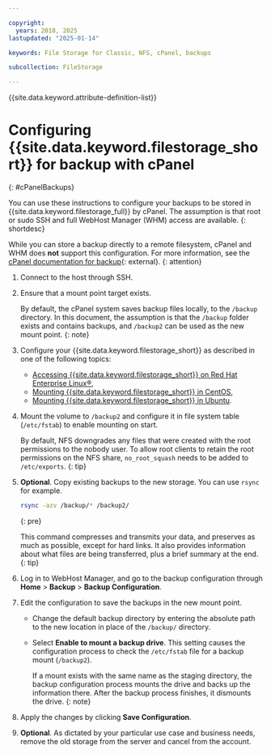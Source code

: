 ```yaml
---

copyright:
  years: 2018, 2025
lastupdated: "2025-01-14"

keywords: File Storage for Classic, NFS, cPanel, backups

subcollection: FileStorage

---
```

{{site.data.keyword.attribute-definition-list}}

# Configuring {{site.data.keyword.filestorage_short}} for backup with cPanel
{: #cPanelBackups}

You can use these instructions to configure your backups to be stored in {{site.data.keyword.filestorage_full}} by cPanel. The assumption is that root or sudo SSH and full WebHost Manager (WHM) access are available.
{: shortdesc}

While you can store a backup directly to a remote filesystem, cPanel and WHM does **not** support this configuration. For more information, see the [cPanel documentation for backup](https://docs.cpanel.net/knowledge-base/backup/how-to-run-backups-on-locally-mounted-remoted-file-systems/){: external}.
{: attention}

1. Connect to the host through SSH.
2. Ensure that a mount point target exists.

   By default, the cPanel system saves backup files locally, to the `/backup` directory. In this document, the assumption is that the `/backup` folder exists and contains backups, and `/backup2` can be used as the new mount point.
   {: note}

3. Configure your {{site.data.keyword.filestorage_short}} as described in one of the following topics: 
    - [Accessing {{site.data.keyword.filestorage_short}} on Red Hat Enterprise Linux&reg;](/docs/FileStorage?topic=FileStorage-mountingLinux), 
    - [Mounting {{site.data.keyword.filestorage_short}} in CentOS](/docs/FileStorage?topic=FileStorage-mountingCentOS),
    - [Mounting {{site.data.keyword.filestorage_short}} in Ubuntu](/docs/FileStorage?topic=FileStorage-mountingUbuntu). 

1. Mount the volume to `/backup2` and configure it in file system table (`/etc/fstab`) to enable mounting on start.

   By default, NFS downgrades any files that were created with the root permissions to the nobody user. To allow root clients to retain the root permissions on the NFS share, `no_root_squash` needs to be added to `/etc/exports`.
   {: tip}

1. **Optional**. Copy existing backups to the new storage. You can use `rsync` for example.
   ```sh
   rsync -azv /backup/* /backup2/
   ```
   {: pre}

    This command compresses and transmits your data, and preserves as much as possible, except for hard links. It also provides information about what files are being transferred, plus a brief summary at the end.
    {: tip}

1. Log in to WebHost Manager, and go to the backup configuration through **Home** > **Backup** > **Backup Configuration**.

1. Edit the configuration to save the backups in the new mount point.
    - Change the default backup directory by entering the absolute path to the new location in place of the `/backup/` directory.
    - Select **Enable to mount a backup drive**. This setting causes the configuration process to check the `/etc/fstab` file for a backup mount (`/backup2`).

      If a mount exists with the same name as the staging directory, the backup configuration process mounts the drive and backs up the information there. After the backup process finishes, it dismounts the drive.
      {: note}

1. Apply the changes by clicking **Save Configuration**.

1. **Optional**. As dictated by your particular use case and business needs, remove the old storage from the server and cancel from the account.
